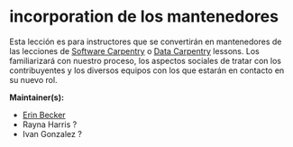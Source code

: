 incorporation de los mantenedores
=====================

Esta lección es para instructores que se convertirán en mantenedores de las lecciones de [Software Carpentry][swc-site] o [Data Carpentry][dc-site] lessons.
Los familiarizará con nuestro proceso, los aspectos sociales de tratar con los contribuyentes y los diversos equipos con los que estarán en contacto en su nuevo rol.

**Maintainer(s):**

* [Erin Becker][becker_erin]
* Rayna Harris ?
* Ivan Gonzalez ?

[swc-site]: http://software-carpentry.org
[dc-site]: http://datacarpentry.org
[becker_erin]: http://www.datacarpentry.org/people/#becker_erin
